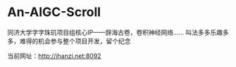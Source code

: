 # An-AIGC-Scroll
同济大学字字珠玑项目组核心IP——辞海古卷，卷积神经网络……
叫法多多乐趣多多，难得的机会参与整个项目开发，留个纪念

当前网址：http://ihanzi.net:8092
